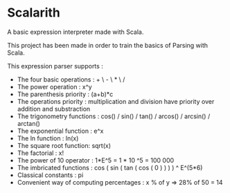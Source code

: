 # Scalarith

A basic expression interpreter made with Scala.

This project has been made in order to train the basics of Parsing with Scala.

This expression parser supports :
- The four basic operations : + \ - \ * \ /
- The power operation : x^y 
- The parenthesis priority : (a+b)*c
- The operations priority : multiplication and division have priority over addition and substraction
- The trigonometry functions : cos() / sin() / tan() / arcos() / arcsin() / arctan()
- The exponential function : e^x
- The ln function : ln(x)
- The square root function: sqrt(x)
- The factorial : x!
- The power of 10 operator : 1*E^5 = 1 * 10 ^5 = 100 000
- The imbricated functions : cos ( sin ( tan ( cos ( 0 ) ) ) ) ^ E^(5*6)
- Classical constants : pi 
- Convenient way of computing percentages : x % of y => 28% of 50 = 14
